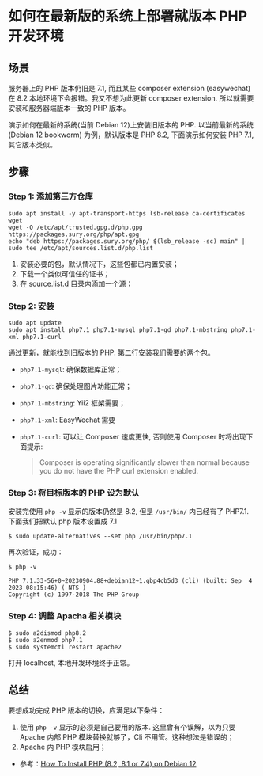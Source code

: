 # 如何在最新版的系统上部署就版本 PHP 开发环境

场景
--------------------------------------------------------------------------
服务器上的 PHP 版本仍旧是 7.1, 而且某些 composer extension (easywechat) 在 8.2 本地环境下会报错。我又不想为此更新 composer extension. 所以就需要安装和服务器端版本一致的 PHP 版本。

演示如何在最新的系统(当前 Debian 12)上安装旧版本的 PHP. 以当前最新的系统 (Debian 12 bookworm) 为例，默认版本是 PHP 8.2, 下面演示如何安装 PHP 7.1, 其它版本类似。

步骤
--------------------------------------------------------------------------

### Step 1: 添加第三方仓库

```
sudo apt install -y apt-transport-https lsb-release ca-certificates wget
wget -O /etc/apt/trusted.gpg.d/php.gpg https://packages.sury.org/php/apt.gpg
echo "deb https://packages.sury.org/php/ $(lsb_release -sc) main" | sudo tee /etc/apt/sources.list.d/php.list
```

1. 安装必要的包，默认情况下，这些包都已内置安装；
2. 下载一个类似可信任的证书；
3. 在 source.list.d 目录内添加一个源；

### Step 2: 安装

```
sudo apt update
sudo apt install php7.1 php7.1-mysql php7.1-gd php7.1-mbstring php7.1-xml php7.1-curl
```

通过更新，就能找到旧版本的 PHP. 第二行安装我们需要的两个包。

- `php7.1-mysql`: 确保数据库正常；
- `php7.1-gd`: 确保处理图片功能正常；
- `php7.1-mbstring`: Yii2 框架需要；
- `php7.1-xml`: EasyWechat 需要
- `php7.1-curl`: 可以让 Composer 速度更快, 否则使用 Composer 时将出现下面提示:
    
    > Composer is operating significantly slower than normal because you do not have the PHP curl extension enabled.

### Step 3: 将目标版本的 PHP 设为默认
安装完使用 `php -v` 显示的版本仍然是 8.2, 但是 `/usr/bin/` 内已经有了 PHP7.1. 下面我们把默认 php 版本设置成 7.1

```
$ sudo update-alternatives --set php /usr/bin/php7.1
```

再次验证，成功：

```
$ php -v

PHP 7.1.33-56+0~20230904.88+debian12~1.gbp4cb5d3 (cli) (built: Sep  4 2023 08:15:46) ( NTS )
Copyright (c) 1997-2018 The PHP Group
```

### Step 4: 调整 Apacha 相关模块

```
$ sudo a2dismod php8.2
$ sudo a2enmod php7.1
$ sudo systemctl restart apache2
```

打开 localhost, 本地开发环境终于正常。

总结
--------------------------------------------------------------------------
要想成功完成 PHP 版本的切换，应满足以下条件：

1. 使用 `php -v` 显示的必须是自己要用的版本. 这里曾有个误解，以为只要 Apache 内部 PHP 模块替换就够了，Cli 不用管。这种想法是错误的；
2. Apache 内 PHP 模块启用；

- 参考：[How To Install PHP (8.2, 8.1 or 7.4) on Debian 12][ref]

[ref]: https://tecadmin.net/how-to-install-php-on-debian-12/
